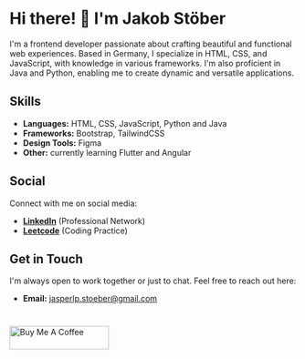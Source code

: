 # Hi there! 👋 I'm **Jakob Stöber**

I'm a frontend developer passionate about crafting beautiful and functional web experiences. Based in Germany, I specialize in HTML, CSS, and JavaScript, with knowledge in various frameworks. I'm also proficient in Java and Python, enabling me to create dynamic and versatile applications.

## Skills

- **Languages:** HTML, CSS, JavaScript, Python and Java
- **Frameworks:** Bootstrap, TailwindCSS
- **Design Tools:** Figma
- **Other:** currently learning Flutter and Angular
  
## Social

Connect with me on social media:

- **[LinkedIn](https://www.linkedin.com/in/jakob-stöber/)** (Professional Network)
- **[Leetcode](https://leetcode.com/user0160qG/)** (Coding Practice)

## Get in Touch

I'm always open to work together or just to chat. Feel free to reach out here:

- **Email:** [jasperlp.stoeber@gmail.com](mailto:jasperlp.stoeber@gmail.com)

#
<a href="https://www.buymeacoffee.com/jasperlpstc" target="_blank"><img src="https://cdn.buymeacoffee.com/buttons/default-orange.png" alt="Buy Me A Coffee" height="41" width="174"></a>
